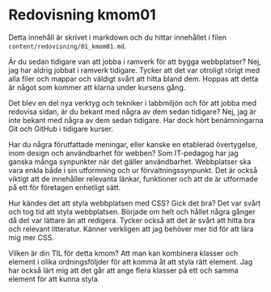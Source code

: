 ---
---
Redovisning kmom01
=========================

Detta innehåll är skrivet i markdown och du hittar innehållet i filen `content/redovisning/01_kmom01.md`.

Är du sedan tidigare van att jobba i ramverk för att bygga webbplatser?
Nej, jag har aldrig jobbat i ramverk tidigare. Tycker att det var otroligt rörigt med alla filer och mappar och väldigt svårt att hitta bland dem. Hoppas att detta är något som kommer att klarna under kursens gång.

Det blev en del nya verktyg och tekniker i labbmiljön och för att jobba med redovisa sidan, är du bekant med några av dem sedan tidigare?
Nej, jag är inte bekant med några av dem sedan tidigare. Har dock hört benämningarna Git och GitHub i tidigare kurser.

Har du några förutfattade meningar, eller kanske en etablerad övertygelse, inom design och användbarhet för webben?
Som IT-pedagog har jag ganska många synpunkter när det gäller användbarhet. Webbplatser ska vara enkla både i sin utformning och ur förvaltningssynpunkt. Det är också viktigt att de innehåller relevanta länkar, funktioner och att de är utformade på ett för företagen enhetligt sätt.

Hur kändes det att styla webbplatsen med CSS? Gick det bra?
Det var svårt och tog tid att styla webbplatsen. Började om helt och hållet några gånger då det var lättare än att redigera. Tycker också att det är svårt att hitta bra och relevant litteratur. Känner verkligen att jag behöver mer tid för att lära mig mer CSS.

Vilken är din TIL för detta kmom?
Att man kan kombinera klasser och element i olika ordningsföljder för att komma åt att styla rätt element. Jag har också lärt mig att det går att ange flera klasser på ett och samma element för att kunna styla.
